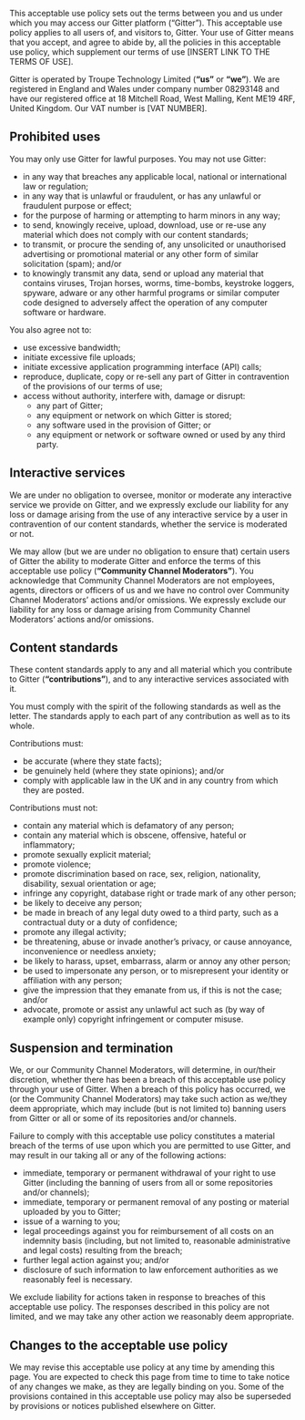 This acceptable use policy sets out the terms between you and us under which you may access our Gitter platform (“Gitter”). This acceptable use policy applies to all users of, and visitors to, Gitter.  Your use of Gitter means that you accept, and agree to abide by, all the policies in this acceptable use policy, which supplement our terms of use [INSERT LINK TO THE TERMS OF USE].

Gitter is operated by Troupe Technology Limited (**“us”** or **“we”**). We are registered in England and Wales under company number 08293148 and have our registered office at 18 Mitchell Road, West Malling, Kent ME19 4RF, United Kingdom.  Our VAT number is [VAT NUMBER]. 

## Prohibited uses

You may only use Gitter for lawful purposes.  You may not use Gitter:

* in any way that breaches any applicable local, national or international law or regulation;
* in any way that is unlawful or fraudulent, or has any unlawful or fraudulent purpose or effect;
* for the purpose of harming or attempting to harm minors in any way;
* to send, knowingly receive, upload, download, use or re-use any material which does not comply with our content standards;
* to transmit, or procure the sending of, any unsolicited or unauthorised advertising or promotional material or any other form of similar solicitation (spam); and/or
* to knowingly transmit any data, send or upload any material that contains viruses, Trojan horses, worms, time-bombs, keystroke loggers, spyware, adware or any other harmful programs or similar computer code designed to adversely affect the operation of any computer software or hardware.

You also agree not to:

* use excessive bandwidth;  
* initiate excessive file uploads; 
* initiate excessive application programming interface (API) calls; 
* reproduce, duplicate, copy or re-sell any part of Gitter in contravention of the provisions of our terms of use;
* access without authority, interfere with, damage or disrupt:
	* any part of Gitter;
	* any equipment or network on which Gitter is stored; 
	* any software used in the provision of Gitter; or 
	* any equipment or network or software owned or used by any third party.

## Interactive services

We are under no obligation to oversee, monitor or moderate any interactive service we provide on Gitter, and we expressly exclude our liability for any loss or damage arising from the use of any interactive service by a user in contravention of our content standards, whether the service is moderated or not.

We may allow (but we are under no obligation to ensure that) certain users of Gitter the ability to moderate Gitter and enforce the terms of this acceptable use policy (**“Community Channel Moderators”**).  You acknowledge that Community Channel Moderators are not employees, agents, directors or officers of us and we have no control over Community Channel Moderators’ actions and/or omissions.  We expressly exclude our liability for any loss or damage arising from Community Channel Moderators’ actions and/or omissions.

## Content standards

These content standards apply to any and all material which you contribute to Gitter (**“contributions”**), and to any interactive services associated with it. 

You must comply with the spirit of the following standards as well as the letter. The standards apply to each part of any contribution as well as to its whole.

Contributions must:

* be accurate (where they state facts);
* be genuinely held (where they state opinions); and/or
* comply with applicable law in the UK and in any country from which they are posted.

Contributions must not:

* contain any material which is defamatory of any person;
* contain any material which is obscene, offensive, hateful or inflammatory;
* promote sexually explicit material;
* promote violence;
* promote discrimination based on race, sex, religion, nationality, disability, sexual orientation or age;
* infringe any copyright, database right or trade mark of any other person;
* be likely to deceive any person;
* be made in breach of any legal duty owed to a third party, such as a contractual duty or a duty of confidence;
* promote any illegal activity;
* be threatening, abuse or invade another’s privacy, or cause annoyance, inconvenience or needless anxiety;
* be likely to harass, upset, embarrass, alarm or annoy any other person;
* be used to impersonate any person, or to misrepresent your identity or affiliation with any person;
* give the impression that they emanate from us, if this is not the case; and/or
* advocate, promote or assist any unlawful act such as (by way of example only) copyright infringement or computer misuse.

## Suspension and termination

We, or our Community Channel Moderators, will determine, in our/their discretion, whether there has been a breach of this acceptable use policy through your use of Gitter.  When a breach of this policy has occurred, we (or the Community Channel Moderators) may take such action as we/they deem appropriate, which may include (but is not limited to) banning users from Gitter or all or some of its repositories and/or channels.

Failure to comply with this acceptable use policy constitutes a material breach of the terms of use upon which you are permitted to use Gitter, and may result in our taking all or any of the following actions:

* immediate, temporary or permanent withdrawal of your right to use Gitter (including the banning of users from all or some repositories and/or channels);
* immediate, temporary or permanent removal of any posting or material uploaded by you to Gitter;
* issue of a warning to you;
* legal proceedings against you for reimbursement of all costs on an indemnity basis (including, but not limited to, reasonable administrative and legal costs) resulting from the breach;
* further legal action against you; and/or
* disclosure of such information to law enforcement authorities as we reasonably feel is necessary.

We exclude liability for actions taken in response to breaches of this acceptable use policy.  The responses described in this policy are not limited, and we may take any other action we reasonably deem appropriate.

## Changes to the acceptable use policy

We may revise this acceptable use policy at any time by amending this page. You are expected to check this page from time to time to take notice of any changes we make, as they are legally binding on you. Some of the provisions contained in this acceptable use policy may also be superseded by provisions or notices published elsewhere on Gitter.